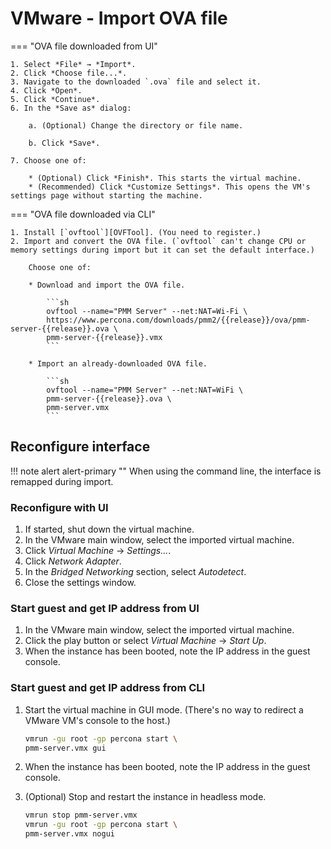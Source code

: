# VMware - Import OVA file

=== "OVA file downloaded from UI"

    1. Select *File* → *Import*.
    2. Click *Choose file...*.
    3. Navigate to the downloaded `.ova` file and select it.
    4. Click *Open*.
    5. Click *Continue*.
    6. In the *Save as* dialog:

        a. (Optional) Change the directory or file name.

        b. Click *Save*.

    7. Choose one of:

        * (Optional) Click *Finish*. This starts the virtual machine.
        * (Recommended) Click *Customize Settings*. This opens the VM's settings page without starting the machine.

=== "OVA file downloaded via CLI"

    1. Install [`ovftool`][OVFTool]. (You need to register.)
    2. Import and convert the OVA file. (`ovftool` can't change CPU or memory settings during import but it can set the default interface.)

        Choose one of:

        * Download and import the OVA file.

            ```sh
            ovftool --name="PMM Server" --net:NAT=Wi-Fi \
            https://www.percona.com/downloads/pmm2/{{release}}/ova/pmm-server-{{release}}.ova \
            pmm-server-{{release}}.vmx
            ```

        * Import an already-downloaded OVA file.

            ```sh
            ovftool --name="PMM Server" --net:NAT=WiFi \
            pmm-server-{{release}}.ova \
            pmm-server.vmx
            ```

## Reconfigure interface

!!! note alert alert-primary ""
    When using the command line, the interface is remapped during import.

### Reconfigure with UI

1. If started, shut down the virtual machine.
2. In the VMware main window, select the imported virtual machine.
3. Click *Virtual Machine* → *Settings...*.
4. Click *Network Adapter*.
5. In the *Bridged Networking* section, select *Autodetect*.
6. Close the settings window.

### Start guest and get IP address from UI

1. In the VMware main window, select the imported virtual machine.
2. Click the play button <i class="uil uil-caret-right"></i> or select *Virtual Machine* → *Start Up*.
3. When the instance has been booted, note the IP address in the guest console.

### Start guest and get IP address from CLI

1. Start the virtual machine in GUI mode. (There's no way to redirect a VMware VM's console to the host.)

    ```sh
    vmrun -gu root -gp percona start \
    pmm-server.vmx gui
    ```

2. When the instance has been booted, note the IP address in the guest console.

3. (Optional) Stop and restart the instance in headless mode.

    ```sh
    vmrun stop pmm-server.vmx
    vmrun -gu root -gp percona start \
    pmm-server.vmx nogui
    ```

[OVA]: https://www.percona.com/downloads/pmm2/{{release}}/ova
[OVF]: https://wikipedia.org/wiki/Open_Virtualization_Format
[VirtualBox]: https://www.virtualbox.org/
[VMware]: https://www.vmware.com/products/workstation-player/
[OVFTool]: https://code.vmware.com/tool/ovf